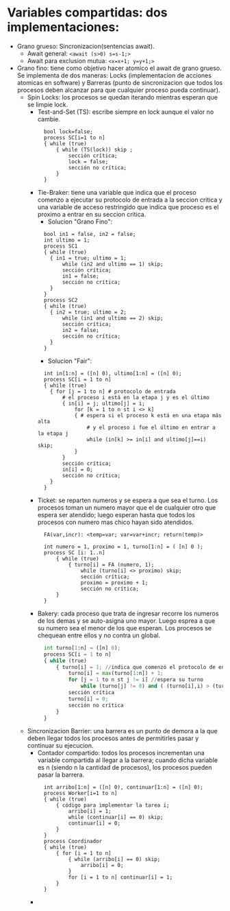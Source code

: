 
# Variables compartidas: dos implementaciones:
- Grano grueso: Sincronizacion(sentencias await).
  - Await general: `<await (s>0) s=s-1;>`
  - Await para exclusion mutua: `<x=x+1; y=y+1;>`
- Grano fino: tiene como objetivo hacer atomico el await de grano grueso. Se implementa de dos maneras: Locks (implementacion de acciones atomicas en software) y Barreras (punto de sincronizacion que todos los procesos deben alcanzar para que cualquier proceso pueda continuar).
  - Spin Locks: los procesos se quedan iterando mientras esperan que se limpie lock.
    - Test-and-Set (TS): escribe siempre en lock aunque el valor no cambie.
      ```
        bool lock=false;
        process SC[i=1 to n]
        { while (true)
            { while (TS(lock)) skip ;
                sección crítica;
                lock = false;
                sección no crítica;
            }
        }
      ```
    - Tie-Braker: tiene una variable que indica que el proceso comenzo a ejecutar su protocolo de entrada a la seccion critica y una variable de acceso restringido que indica que proceso es el proximo a entrar en su seccion critica.
        - Solucion "Grano Fino":
        ```
          bool in1 = false, in2 = false;
          int ultimo = 1;
          process SC1
          { while (true)
            { in1 = true; ultimo = 1;
                while (in2 and ultimo == 1) skip;
                sección crítica;
                in1 = false;
                sección no crítica;
            }
          }
          process SC2
          { while (true)
            { in2 = true; ultimo = 2;
                while (in1 and ultimo == 2) skip;
                sección crítica;
                in2 = false;
                sección no crítica;
            }
          }
        ```
        - Solucion "Fair":
        ```
          int in[1:n] = ([n] 0), ultimo[1:n] = ([n] 0);
          process SC[i = 1 to n]
          { while (true) 
            { for [j = 1 to n] # protocolo de entrada
                # el proceso i está en la etapa j y es el último
                { in[i] = j; ultimo[j] = i;
                    for [k = 1 to n st i <> k]
                    { # espera si el proceso k está en una etapa más alta
                        # y el proceso i fue el último en entrar a la etapa j
                        while (in[k] >= in[i] and ultimo[j]==i) skip;
                    }
                }
                sección crítica;
                in[i] = 0;
                sección no crítica;
            }
          }
        ```
    - Ticket: se reparten numeros y se espera a que sea el turno. Los procesos toman un numero mayor que el de cualquier otro que espera ser atendido; luego esperan hasta que todos los procesos con numero mas chico hayan sido atendidos.
      ```
        FA(var,incr): <temp=var; var=var+incr; return(temp)>
        
        int numero = 1, proximo = 1, turno[1:n] = ( [n] 0 );
        process SC [i: 1..n]
            { while (true)
                { turno[i] = FA (numero, 1);
                    while (turno[i] <> proximo) skip;
                    sección crítica;
                    proximo = proximo + 1;
                    sección no crítica;
            }
        }
      ```
    - Bakery: cada proceso que trata de ingresar recorre los numeros de los demas y se auto-asigna uno mayor. Luego esprea a que su numero sea el menor de los que esperan. Los procesos se chequean entre ellos y no contra un global.
      ```python
        int turno[1:n] = ([n] 0);
        process SC[i = 1 to n]
        { while (true)
            { turno[i] = 1; //indica que comenzó el protocolo de entrada
                turno[i] = max(turno[1:n]) + 1;
                for [j = 1 to n st j != i] //espera su turno
                    while (turno[j] != 0) and ( (turno[i],i) > (turno[j],j) ) → skip;
                sección crítica
                turno[i] = 0;
                sección no crítica
            }
        }
      ```
  - Sincronizacion Barrier: una barrera es un punto de demora a la que deben llegar todos los procesos antes de permitirles pasar y continuar su ejecucion.
    - Contador compartido: todos los procesos incrementan una variable compartida al llegar a la barrera; cuando dicha variable es n (siendo n la cantidad de procesos), los procesos pueden pasar la barrera.
      ```
        int arribo[1:n] = ([n] 0), continuar[1:n] = ([n] 0);
        process Worker[i=1 to n]
        { while (true)
            { código para implementar la tarea i;
                arribo[i] = 1;
                while (continuar[i] == 0) skip;
                continuar[i] = 0;
            }
        }
        process Coordinador
        { while (true)
            { for [i = 1 to n]
                { while (arribo[i] == 0) skip;
                    arribo[i] = 0;
                }
                for [i = 1 to n] continuar[i] = 1;
            }
        }
      ```
    -